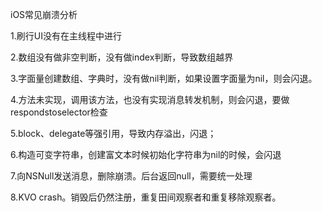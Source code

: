 iOS常见崩溃分析

1.刷行UI没有在主线程中进行

2.数组没有做非空判断，没有做index判断，导致数组越界

3.字面量创建数组、字典时，没有做nil判断，如果设置字面量为nil，则会闪退。

4.方法未实现，调用该方法，也没有实现消息转发机制，则会闪退，要做respondstoselector检查

5.block、delegate等强引用，导致内存溢出，闪退；

6.构造可变字符串，创建富文本时候初始化字符串为nil的时候，会闪退

7.向NSNull发送消息，删除崩溃。后台返回null，需要统一处理

8.KVO crash。销毁后仍然注册，重复田间观察者和重复移除观察者。